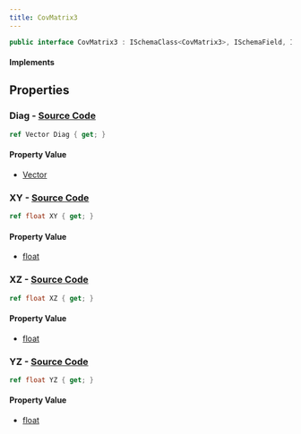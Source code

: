 ```yaml
---
title: CovMatrix3
---
```


```csharp
public interface CovMatrix3 : ISchemaClass<CovMatrix3>, ISchemaField, ISchemaClass, INativeHandle
```

#### Implements

## Properties

### **Diag** - [Source Code](https://github.com/swiftly-solution/swiftlys2/blob/main/managed/src/SwiftlyS2.Generated/Schemas/Interfaces/CovMatrix3.cs#L16)

```csharp
ref Vector Diag { get; }
```

#### Property Value

- [Vector](/docs/api/shared/natives/vector)

### **XY** - [Source Code](https://github.com/swiftly-solution/swiftlys2/blob/main/managed/src/SwiftlyS2.Generated/Schemas/Interfaces/CovMatrix3.cs#L18)

```csharp
ref float XY { get; }
```

#### Property Value

- [float](https://learn.microsoft.com/dotnet/api/system.single)

### **XZ** - [Source Code](https://github.com/swiftly-solution/swiftlys2/blob/main/managed/src/SwiftlyS2.Generated/Schemas/Interfaces/CovMatrix3.cs#L20)

```csharp
ref float XZ { get; }
```

#### Property Value

- [float](https://learn.microsoft.com/dotnet/api/system.single)

### **YZ** - [Source Code](https://github.com/swiftly-solution/swiftlys2/blob/main/managed/src/SwiftlyS2.Generated/Schemas/Interfaces/CovMatrix3.cs#L22)

```csharp
ref float YZ { get; }
```

#### Property Value

- [float](https://learn.microsoft.com/dotnet/api/system.single)

